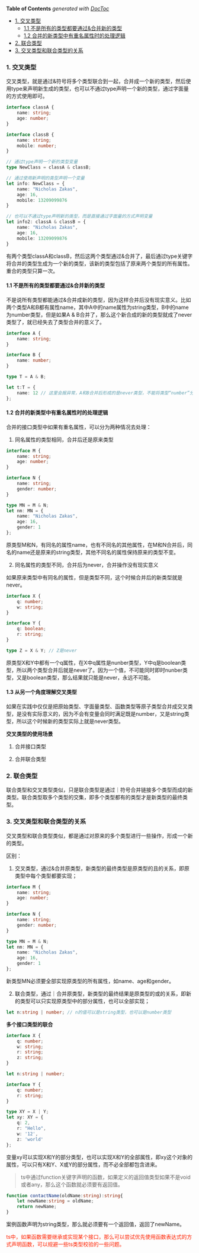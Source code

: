<!-- START doctoc generated TOC please keep comment here to allow auto update -->
<!-- DON'T EDIT THIS SECTION, INSTEAD RE-RUN doctoc TO UPDATE -->
**Table of Contents**  *generated with [DocToc](https://github.com/thlorenz/doctoc)*

- [1. 交叉类型](#1-%E4%BA%A4%E5%8F%89%E7%B1%BB%E5%9E%8B)
  - [1.1 不是所有的类型都要通过&合并新的类型](#11-%E4%B8%8D%E6%98%AF%E6%89%80%E6%9C%89%E7%9A%84%E7%B1%BB%E5%9E%8B%E9%83%BD%E8%A6%81%E9%80%9A%E8%BF%87%E5%90%88%E5%B9%B6%E6%96%B0%E7%9A%84%E7%B1%BB%E5%9E%8B)
  - [1.2 合并的新类型中有重名属性时的处理逻辑](#12-%E5%90%88%E5%B9%B6%E7%9A%84%E6%96%B0%E7%B1%BB%E5%9E%8B%E4%B8%AD%E6%9C%89%E9%87%8D%E5%90%8D%E5%B1%9E%E6%80%A7%E6%97%B6%E7%9A%84%E5%A4%84%E7%90%86%E9%80%BB%E8%BE%91)
- [2. 联合类型](#2-%E8%81%94%E5%90%88%E7%B1%BB%E5%9E%8B)
- [3. 交叉类型和联合类型的关系](#3-%E4%BA%A4%E5%8F%89%E7%B1%BB%E5%9E%8B%E5%92%8C%E8%81%94%E5%90%88%E7%B1%BB%E5%9E%8B%E7%9A%84%E5%85%B3%E7%B3%BB)

<!-- END doctoc generated TOC please keep comment here to allow auto update -->

### 1. 交叉类型

交叉类型，就是通过&符号将多个类型联合到一起，合并成一个新的类型，然后使用type来声明新生成的类型，也可以不通过type声明一个新的类型，通过字面量的方式使用即可。

```ts
interface classA {
    name: string;
    age: number;
}

interface classB {
    name: string;
    mobile: number;
}

// 通过type声明一个新的类型变量
type NewClass = classA & classB;

// 通过使用新声明的类型声明一个变量
let info: NewClass = {
    name: "Nicholas Zakas",
    age: 16,
    mobile: 13209099876
}

// 也可以不通过type声明新的类型，而是直接通过字面量的方式声明变量
let info2: classA & classB = {
    name: "Nicholas Zakas",
    age: 16,
    mobile: 13209099876
}
```

有两个类型classA和classB，然后这两个类型通过&合并了，最后通过type关键字将合并的类型生成为一个新的类型，该新的类型包括了原来两个类型的所有属性。重合的类型只算一次。

#### 1.1 不是所有的类型都要通过&合并新的类型

不是说所有类型都能通过&合并成新的类型，因为这样合并后没有现实意义。比如两个类型A和B都有属性name，其中A中的name属性为string类型，B中的name为number类型，但是如果A & B合并了，那么这个新合成的新的类型就成了never类型了，就已经失去了类型合并的意义了。

```ts
interface A {
    name: string;
}

interface B {
    name: number;
}

type T = A & B;

let t:T = {
    name: 12 // 这里会报异常，A和B合并后形成的是never类型，不能将类型“number”分配给类型“never”
};
```

#### 1.2 合并的新类型中有重名属性时的处理逻辑

合并的接口类型中如果有重名属性，可以分为两种情况去处理：

1. 同名属性的类型相同，合并后还是原来类型

```ts
interface M {
    name: string;
    age: number;
}

interface N {
    name: string;
    gender: number;
}

type MN = M & N;
let nm: MN = {
    name: "Nicholas Zakas",
    age: 16,
    gender: 1
};
```

原类型M和N，有同名的属性name，也有不同名的其他属性，在M和N合并后，同名的name还是原来的string类型，其他不同名的属性保持原来的类型不变。

2. 同名属性的类型不同，合并后为never，合并操作没有现实意义

如果原来类型中有同名的属性，但是类型不同，这个时候合并后的新类型就是never。

```ts
interface X {
    q: number;
    w: string;
}

interface Y {
    q: boolean;
    r: string;
}

type Z = X & Y; // Z是never
```

原类型X和Y中都有一个q属性，在X中q属性是nunber类型，Y中q是boolean类型，所以两个类型合并后就是never了。因为一个值，不可能同时即时nunber类型，又是boolean类型，那么结果就只能是never，永远不可能。

#### 1.3 从另一个角度理解交叉类型

如果在实践中仅仅是把原始类型、字面量类型、函数类型等原子类型合并成交叉类型，是没有实际意义的，因为不会有变量会同时满足既是number，又是string类型，所以这个时候新的类型实际上就是never类型。

**交叉类型的使用场景**

1. 合并接口类型



2. 合并联合类型

### 2. 联合类型

联合类型和交叉类型类似，只是联合类型是通过｜符号合并链接多个类型而成的新类型。联合类型取多个类型的交集，即多个类型都有的类型才是新类型的最终类型。

### 3. 交叉类型和联合类型的关系

交叉类型和联合类型类似，都是通过对原来的多个类型进行一些操作，形成一个新的类型。

区别：

1. 交叉类型，通过&合并原类型，新类型的最终类型是原类型的且的关系，即原类型中每个类型都要实现；

```ts
interface M {
    name: string;
    age: number;
}

interface N {
    name: string;
    gender: number;
}

type MN = M & N;
let nm: MN = {
    name: "Nicholas Zakas",
    age: 16,
    gender: 1
};
```

新类型MN必须要全部实现原类型的所有属性，如name、age和gender。

2. 联合类型，通过｜合并原类型，新类型的最终结果是原类型的或的关系，即新的类型可以只实现原类型中的部分属性，也可以全部实现；

```ts
let n:string | number; // n的值可以是string类型，也可以是number类型
```

**多个接口类型的联合**

```ts
interface X {
    q: number;
    w: string;
    r: string;
    z: string;
}

let n:string | number;

interface Y {
    q: number;
    r: string;
}

type XY = X | Y;
let xy: XY = {
    q: 2,
    r: "Hello",
    w: '12',
    z: 'world'
};
```

变量xy可以实现X和Y的部分类型，也可以实现X和Y的全部属性，即xy这个对象的属性，可以只有X和Y、X或Y的部分属性，而不必全部都包含进来。

> ts中通过function关键字声明的函数，如果定义的返回值类型如果不是void或者any，那么这个函数就必须要有返回值。

```ts
function contactName(oldName:string):string{
    let newName:string = oldName;
    return newName;
}
```

案例函数声明为string类型，那么就必须要有一个返回值，返回了newName。

<font color='#f20'>ts中，如果函数需要继承或实现某个接口，那么可以尝试优先使用函数表达式的方式声明函数，可以规避一些ts类型校验的一些问题。</font>